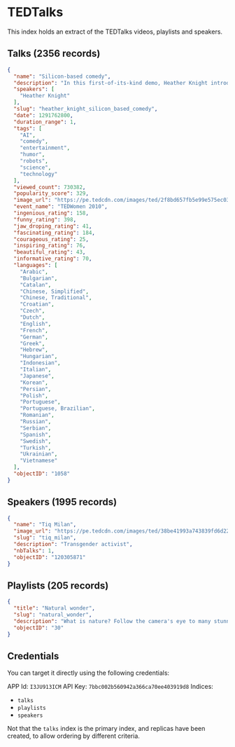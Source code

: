 # TEDTalks

This index holds an extract of the TEDTalks videos, playlists and speakers.

## Talks (2356 records)

```json
{
  "name": "Silicon-based comedy",
  "description": "In this first-of-its-kind demo, Heather Knight introduces Data, a robotic stand-up comedian that does much more than rattle off one-liners -- it gathers audience feedback (using software co-developed with Scott Satkin and Varun Ramakrishna at CMU) and tunes its act as the crowd responds. Is this thing on?",
  "speakers": [
    "Heather Knight"
  ],
  "slug": "heather_knight_silicon_based_comedy",
  "date": 1291762800,
  "duration_range": 1,
  "tags": [
    "AI",
    "comedy",
    "entertainment",
    "humor",
    "robots",
    "science",
    "technology"
  ],
  "viewed_count": 730382,
  "popularity_score": 329,
  "image_url": "https://pe.tedcdn.com/images/ted/2f8bd657fb5e99e575ec030ddd925a8a782724e5_800x600.jpg",
  "event_name": "TEDWomen 2010",
  "ingenious_rating": 158,
  "funny_rating": 398,
  "jaw_droping_rating": 41,
  "fascinating_rating": 184,
  "courageous_rating": 25,
  "inspiring_rating": 76,
  "beautiful_rating": 43,
  "informative_rating": 70,
  "languages": [
    "Arabic",
    "Bulgarian",
    "Catalan",
    "Chinese, Simplified",
    "Chinese, Traditional",
    "Croatian",
    "Czech",
    "Dutch",
    "English",
    "French",
    "German",
    "Greek",
    "Hebrew",
    "Hungarian",
    "Indonesian",
    "Italian",
    "Japanese",
    "Korean",
    "Persian",
    "Polish",
    "Portuguese",
    "Portuguese, Brazilian",
    "Romanian",
    "Russian",
    "Serbian",
    "Spanish",
    "Swedish",
    "Turkish",
    "Ukrainian",
    "Vietnamese"
  ],
  "objectID": "1058"
}
```

## Speakers (1995 records)

```json
{
  "name": "Tiq Milan",
  "image_url": "https://pe.tedcdn.com/images/ted/38be41993a743839fd6d22d1e3d1fb64754bf81e_2400x1800.jpg",
  "slug": "tiq_milan",
  "description": "Transgender activist",
  "nbTalks": 1,
  "objectID": "120305871"
}
```

## Playlists (205 records)

```json
{
  "title": "Natural wonder",
  "slug": "natural_wonder",
  "description": "What is nature? Follow the camera's eye to many stunning places on the planet -- from the African veldt to the Amazon rainforest to the teeming world under the Arctic ice.",
  "objectID": "30"
}
```

## Credentials

You can target it directly using the following credentials:

APP Id: `I3JU913ICM`
API Key: `7bbc002b560942a366ca70ee403919d8`
Indices:
  - `talks`
  - `playlists`
  - `speakers`

Not that the `talks` index is the primary index, and replicas have been
created, to allow ordering by different criteria.


